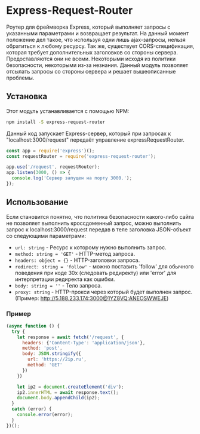 # Express-Request-Router

Роутер для фреймворка Express, который выполняет запросы с указанными
параметрами и возвращает результат. На данный момент положение дел
такое, что используя одни лишь ajax-запросы, нельзя обратиться к любому
ресурсу. Так же, существует CORS-спецификация, которая требует
дополнительных заголовков со стороны сервера. Предоставляются они не
всеми. Некоторыми исходя из политики безопасности, некоторыми из-за
незнания. Данный модуль позволяет отсылать запросы со стороны сервера
и решает вышеописанные проблемы.

## Установка

Этот модуль устанавливается с помощью NPM:

```bash
npm install -S express-request-router
```

Данный код запускает Express-сервер, который при запросах к
"localhost:3000/request" передаёт управление expressRequestRouter.

```js
const app = require('express')();
const requestRouter = require('express-request-router');

app.use('/request', requestRouter);
app.listen(3000, () => {
  console.log('Сервер запущен на порту 3000.');
});
```

## Использование

Если становится понятно, что политика безопасности какого-либо сайта не
позволяет выполнить кроссдоменный запрос, можно выполнить запрос к
localhost:3000/request передав в теле заголовка JSON-объект со следующими
параметрами:

* `url: string` - Ресурс к которому нужно выполнить запрос.
* `method: string = 'GET'` - HTTP-метод запроса.
* `headers: object = {}` - HTTP-заголовки запроса.
* `redirect: string = 'follow'` - можно поставить 'follow' для обычного поведения при коде 30x (следовать редиректу) или 'error' для интерпретации редиректа как ошибки.
* `body: string = ''` - Тело запроса.
* `proxy: string` - HTTP-прокси через который будет выполнен запрос. (Пример: http://5.188.233.174:3000@1YZ8VQ:ANEOSWWEJE)

### Пример

```js
(async function () {
  try {
    let response = await fetch('/request', {
      headers: {'Content-Type': 'application/json'},
      method: 'post',
      body: JSON.stringify({
        url: 'https://2ip.ru',
        method: 'GET'
      })
    })

    let ip2 = document.createElement('div');
    ip2.innerHTML = await response.text();
    document.body.appendChild(ip2);
  }
  catch (error) {
    console.error(error);
  }
})();
```